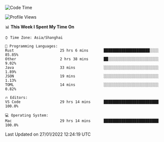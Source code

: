 <!--START_SECTION:waka-->
![Code Time](http://img.shields.io/badge/Code%20Time-958%20hrs%2053%20mins-blue)

![Profile Views](http://img.shields.io/badge/Profile%20Views-3-blue)

📊 **This Week I Spent My Time On** 

```text
⌚︎ Time Zone: Asia/Shanghai

💬 Programming Languages: 
Rust                     25 hrs 6 mins       █████████████████████░░░░   85.85% 
Other                    2 hrs 38 mins       ██░░░░░░░░░░░░░░░░░░░░░░░   9.02% 
Java                     33 mins             ░░░░░░░░░░░░░░░░░░░░░░░░░   1.89% 
JSON                     19 mins             ░░░░░░░░░░░░░░░░░░░░░░░░░   1.13% 
TOML                     14 mins             ░░░░░░░░░░░░░░░░░░░░░░░░░   0.82%

🔥 Editors: 
VS Code                  29 hrs 14 mins      █████████████████████████   100.0%

💻 Operating System: 
Mac                      29 hrs 14 mins      █████████████████████████   100.0%

```


 Last Updated on 27/01/2022 12:24:19 UTC
<!--END_SECTION:waka-->
